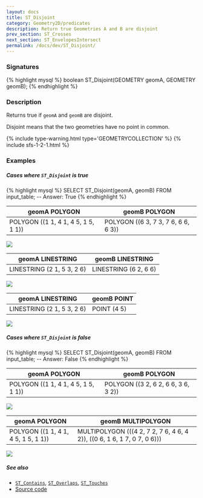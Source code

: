 ```yaml
---
layout: docs
title: ST_Disjoint
category: Geometry2D/predicates
description: Return true Geometries A and B are disjoint
prev_section: ST_Crosses
next_section: ST_EnvelopesIntersect
permalink: /docs/dev/ST_Disjoint/
---
```


### Signatures

{% highlight mysql %}
boolean ST_Disjoint(GEOMETRY geomA, GEOMETRY geomB);
{% endhighlight %}

### Description

Returns true if `geomA` and `geomB` are disjoint.

Disjoint means that the two geometries have no point in common.

{% include type-warning.html type='GEOMETRYCOLLECTION' %}
{% include sfs-1-2-1.html %}

### Examples

##### Cases where `ST_Disjoint` is true
 
{% highlight mysql %}
SELECT ST_Disjoint(geomA, geomB) FROM input_table;
-- Answer:    True
{% endhighlight %}

| geomA POLYGON                       | geomB POLYGON                       |
|-------------------------------------|-------------------------------------|
| POLYGON ((1 1, 4 1, 4 5, 1 5, 1 1)) | POLYGON ((6 3, 7 3, 7 6, 6 6, 6 3)) |

<img class="displayed" src="../ST_Disjoint_1.png"/>

| geomA LINESTRING           | geomB LINESTRING      |
|----------------------------|-----------------------|
| LINESTRING (2 1, 5 3, 2 6) | LINESTRING (6 2, 6 6) |

<img class="displayed" src="../ST_Disjoint_2.png"/>

| geomA LINESTRING           | geomB POINT |
|----------------------------|-------------|
| LINESTRING (2 1, 5 3, 2 6) | POINT (4 5) |

<img class="displayed" src="../ST_Disjoint_3.png"/>

##### Cases where `ST_Disjoint` is false
 
{% highlight mysql %}
SELECT ST_Disjoint(geomA, geomB) FROM input_table;
-- Answer:    False
{% endhighlight %}

| geomA POLYGON                       | geomB POLYGON                       |
|-------------------------------------|-------------------------------------|
| POLYGON ((1 1, 4 1, 4 5, 1 5, 1 1)) | POLYGON ((3 2, 6 2, 6 6, 3 6, 3 2)) |

<img class="displayed" src="../ST_Disjoint_4.png"/>

| geomA POLYGON                       | geomB MULTIPOLYGON                                                      |
|-------------------------------------|-------------------------------------------------------------------------|
| POLYGON ((1 1, 4 1, 4 5, 1 5, 1 1)) | MULTIPOLYGON (((4 2, 7 2, 7 6, 4 6, 4 2)), ((0 6, 1 6, 1 7, 0 7, 0 6))) |

<img class="displayed" src="../ST_Disjoint_5.png"/>

##### See also

* [`ST_Contains`](../ST_Contains), [`ST_Overlaps`](../ST_Overlaps), [`ST_Touches`](../ST_Touches)
* <a href="https://github.com/irstv/H2GIS/blob/master/h2spatial/src/main/java/org/h2gis/h2spatial/internal/function/spatial/predicates/ST_Disjoint.java" target="_blank">Source code</a>
